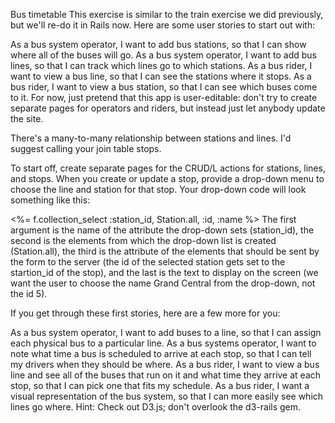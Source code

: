Bus timetable
This exercise is similar to the train exercise we did previously, but we'll re-do it in Rails now. Here are some user stories to start out with:

As a bus system operator, I want to add bus stations, so that I can show where all of the buses will go.
As a bus system operator, I want to add bus lines, so that I can track which lines go to which stations.
As a bus rider, I want to view a bus line, so that I can see the stations where it stops.
As a bus rider, I want to view a bus station, so that I can see which buses come to it.
For now, just pretend that this app is user-editable: don't try to create separate pages for operators and riders, but instead just let anybody update the site.

There's a many-to-many relationship between stations and lines. I'd suggest calling your join table stops.

To start off, create separate pages for the CRUD/L actions for stations, lines, and stops. When you create or update a stop, provide a drop-down menu to choose the line and station for that stop. Your drop-down code will look something like this:

<%= f.collection_select :station_id, Station.all, :id, :name %>
The first argument is the name of the attribute the drop-down sets (station_id), the second is the elements from which the drop-down list is created (Station.all), the third is the attribute of the elements that should be sent by the form to the server (the id of the selected station gets set to the startion_id of the stop), and the last is the text to display on the screen (we want the user to choose the name Grand Central from the drop-down, not the id 5).

If you get through these first stories, here are a few more for you:

As a bus system operator, I want to add buses to a line, so that I can assign each physical bus to a particular line.
As a bus systems operator, I want to note what time a bus is scheduled to arrive at each stop, so that I can tell my drivers when they should be where.
As a bus rider, I want to view a bus line and see all of the buses that run on it and what time they arrive at each stop, so that I can pick one that fits my schedule.
As a bus rider, I want a visual representation of the bus system, so that I can more easily see which lines go where. Hint: Check out D3.js; don't overlook the d3-rails gem.
